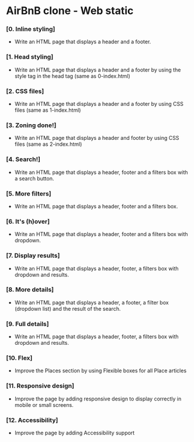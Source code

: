 # AirBnB clone - Web static

### [0. Inline styling]
* Write an HTML page that displays a header and a footer.

### [1. Head styling]
* Write an HTML page that displays a header and a footer by using the style tag in the head tag (same as 0-index.html)

### [2. CSS files]
* Write an HTML page that displays a header and a footer by using CSS files (same as 1-index.html)

### [3. Zoning done!]
* Write an HTML page that displays a header and footer by using CSS files (same as 2-index.html)

### [4. Search!]
* Write an HTML page that displays a header, footer and a filters box with a search button.

### [5. More filters]
* Write an HTML page that displays a header, footer and a filters box.

### [6. It's (h)over]
* Write an HTML page that displays a header, footer and a filters box with dropdown.

### [7. Display results]
* Write an HTML page that displays a header, footer, a filters box with dropdown and results.

### [8. More details]
* Write an HTML page that displays a header, a footer, a filter box (dropdown list) and the result of the search.

### [9. Full details]
* Write an HTML page that displays a header, footer, a filters box with dropdown and results.

### [10. Flex]
* Improve the Places section by using Flexible boxes for all Place articles

### [11. Responsive design]
* Improve the page by adding responsive design to display correctly in mobile or small screens.

### [12. Accessibility]
* Improve the page by adding Accessibility support

